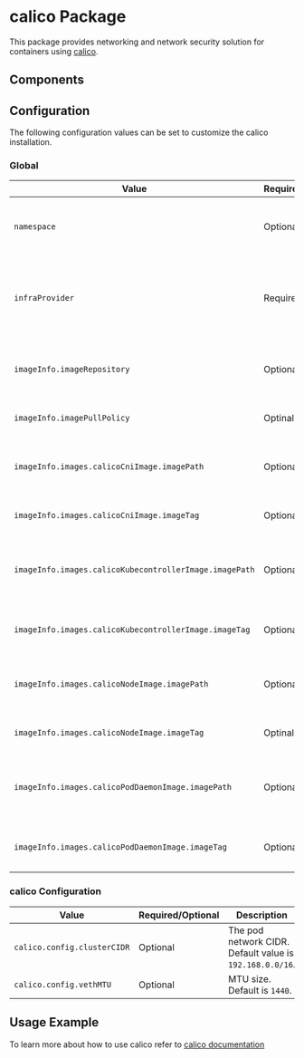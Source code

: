 # calico Package

This package provides networking and network security solution for containers using [calico](https://www.projectcalico.org/).

## Components

## Configuration

The following configuration values can be set to customize the calico installation.

### Global

| Value | Required/Optional | Description |
|-------|-------------------|-------------|
| `namespace` | Optional | The namespace in which to deploy calico. |
| `infraProvider` | Required | The cloud provider in use. One of: `aws`, `azure`, `vsphere`, `docker`. |
| `imageInfo.imageRepository` | Optional | The image repository to fetch the images from. |
| `imageInfo.imagePullPolicy` | Optinal | The image pull policy to use. |
| `imageInfo.images.calicoCniImage.imagePath` | Optional | The path of calico cni image in the repository. |
| `imageInfo.images.calicoCniImage.imageTag` | Optional | The tag of calico cni image. |
| `imageInfo.images.calicoKubecontrollerImage.imagePath` | Optional | The path of calico kube controller image in the repository. |
| `imageInfo.images.calicoKubecontrollerImage.imageTag` | Optional | The tag of calico kube controller image. |
| `imageInfo.images.calicoNodeImage.imagePath` | Optional | The path of calico node image in the repository. |
| `imageInfo.images.calicoNodeImage.imageTag` | Optinal | The tag of calico node image. |
| `imageInfo.images.calicoPodDaemonImage.imagePath ` | Optional | The path of calico pod daemon image in the repository. |
| `imageInfo.images.calicoPodDaemonImage.imageTag` | Optional | The tag of calico pod daemon image. |

### calico Configuration

| Value | Required/Optional | Description |
|-------|-------------------|-------------|
| `calico.config.clusterCIDR` | Optional | The pod network CIDR. Default value is `192.168.0.0/16`. |
| `calico.config.vethMTU` | Optional | MTU size. Default is `1440`. |

## Usage Example

To learn more about how to use calico refer to [calico documentation](https://docs.projectcalico.org/about/about-calico)
